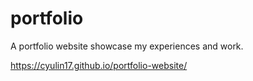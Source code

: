 # portfolio

A portfolio website showcase my experiences and work.

https://cyulin17.github.io/portfolio-website/

